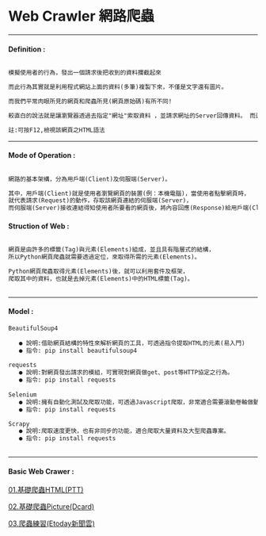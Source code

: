 # Web Crawler 網路爬蟲

***
#### Definition :
```markdown

模擬使用者的行為，發出一個請求後把收到的資料攔截起來

而此行為其實就是利用程式網站上面的資料(多筆)複製下來，不僅是文字還有圖片。

而我們平常肉眼所見的網頁和爬蟲所見(網頁原始碼)有所不同!

較直白的說法就是讓瀏覽器透過去指定"網址"索取資料 ，並請求網址的Server回傳資料。 而這便是Python爬蟲的精隨!

註:可按F12,檢視該網頁之HTML語法

```
***

#### Mode of Operation :
```markdown

網路的基本架構，分為用戶端(Client)及伺服端(Server)。

其中，用戶端(Client)就是使用者瀏覽網頁的裝置(例：本機電腦)，當使用者點擊網頁時，
就代表請求(Request)的動作，存取該網頁連結的伺服端(Server)，
而伺服端(Server)接收連結得知使用者所要看的網頁後，將內容回應(Response)給用戶端(Client)。

```

#### Struction of Web  :
```markdown

網頁是由許多的標籤(Tag)與元素(Elements)組成，並且具有階層式的結構，
所以Python網頁爬蟲就需要透過定位，來取得所需的元素(Elements)。

Python網頁爬蟲取得元素(Elements)後，就可以利用套件及框架，
爬取其中的資料，也就是去掉元素(Elements)中的HTML標籤(Tag)。
   
```   
***   
#### Model :

```markdown
BeautifulSoup4
   
   ● 說明:借助網頁結構的特性來解析網頁的工具，可透過指令提取HTML的元素(易入門)
   ● 指令: pip install beautifulsoup4    
   
requests
   ● 說明:對網頁發出請求的模組，可實現對網頁做get、post等HTTP協定之行為。    
   ● 指令: pip install requests
   
Selenium
   ● 說明:擁有自動化測試及爬取功能，可透過Javascript爬取，非常適合需要滾動卷軸做動態載入的網站(EX:電子商務或社群)。    
   ● 指令: pip install requests   

Scrapy
   ● 說明:爬取速度更快，也有非同步的功能，適合爬取大量資料及大型爬蟲專案。
   ● 指令: pip install requests   
   
```
***   
#### Basic Web Crawer : 
   
 [01.基礎爬蟲HTML(PTT)](https://github.com/Wiwi-Creator/Web-Crawler/blob/main/GetMulityPages.ipynb) 
 
 [02.基礎爬蟲Picture(Dcard)](https://github.com/Wiwi-Creator/Web-Crawler/blob/main/GetPic.ipynb)

 [03.爬蟲練習(Etoday新聞雲)](https://github.com/Wiwi-Creator/Web-Crawler/blob/main/HTMLpractice.ipynb)
 


